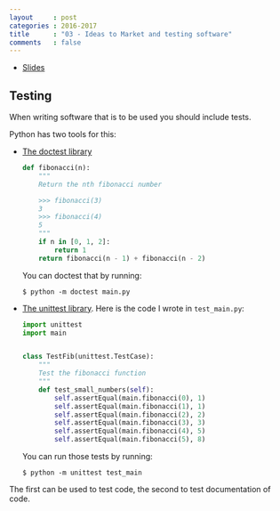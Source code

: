 ```yaml
---
layout     : post
categories : 2016-2017
title      : "03 - Ideas to Market and testing software"
comments   : false
---
```


- [Slides]({{site.baseurl}}/assets/ideas/main.pdf)

## Testing

When writing software that is to be used you should include tests.

Python has two tools for this:

- [The doctest library](https://docs.python.org/2/library/doctest.html)

  ```python
  def fibonacci(n):
      """
      Return the nth fibonacci number

      >>> fibonacci(3)
      3
      >>> fibonacci(4)
      5
      """
      if n in [0, 1, 2]:
          return 1
      return fibonacci(n - 1) + fibonacci(n - 2)
  ```

  You can doctest that by running:

  ```
  $ python -m doctest main.py
  ```

- [The unittest library](https://docs.python.org/2/library/unittest.html). Here
  is the code I wrote in `test_main.py`:

  ```python
  import unittest
  import main


  class TestFib(unittest.TestCase):
      """
      Test the fibonacci function
      """
      def test_small_numbers(self):
          self.assertEqual(main.fibonacci(0), 1)
          self.assertEqual(main.fibonacci(1), 1)
          self.assertEqual(main.fibonacci(2), 2)
          self.assertEqual(main.fibonacci(3), 3)
          self.assertEqual(main.fibonacci(4), 5)
          self.assertEqual(main.fibonacci(5), 8)
  ```

  You can run those tests by running:

  ```
  $ python -m unittest test_main
  ```


The first can be used to test code, the second to test documentation of code.
